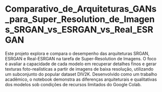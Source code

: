 # Comparativo_de_Arquiteturas_GANs_para_Super_Resolution_de_Imagens_SRGAN_vs_ESRGAN_vs_Real_ESRGAN
Este projeto explora e compara o desempenho das arquiteturas SRGAN, ESRGAN e Real-ESRGAN na tarefa de Super-Resolution de Imagens. O foco é avaliar a capacidade de cada modelo em recuperar detalhes finos e gerar texturas foto-realísticas a partir de imagens de baixa resolução, utilizando um subconjunto do popular dataset DIV2K. Desenvolvido como um trabalho acadêmico, o notebook demonstra as diferenças arquiteturais e qualitativas dos modelos sob condições de recursos limitados do Google Colab.

